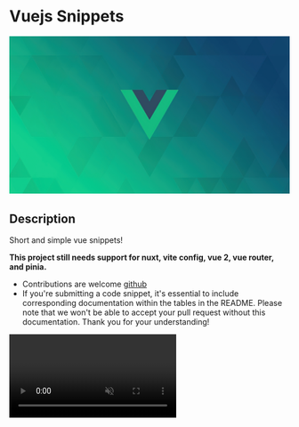 # Vuejs Snippets

![vuejs-snippet-hero](./assets/hero.jpg)

## Description

Short and simple vue snippets!

**This project still needs support for nuxt, vite config, vue 2, vue router, and pinia.**

- Contributions are welcome [github](https://github.com/devloos/vuejs-snippets)
- If you're submitting a code snippet, it's essential to include corresponding documentation within the tables in the README. Please note that we won't be able to accept your pull request without this documentation. Thank you for your understanding!

<video src="./assets/vuejs-snippets-demo.mp4" autoplay muted />

## Installation

- Go here [vscode extensions marketplace](https://marketplace.visualstudio.com/items?itemName=devlos.vuejs-snippets)

### Vue

| Snippet       | Purpose                                                               |
| ------------- | --------------------------------------------------------------------- |
| `vueinit`     | Single file component with script setup, template, and style          |
| `vsfinit`     | Single file component with script setup function, template, and style |
| `vuescript`   | vue script tag                                                        |
| `vuetemplate` | vue template tag                                                      |
| `vuestyle`    | vue style tag                                                         |

### Script

| Snippet                | Purpose                                                                 |
| ---------------------- | ----------------------------------------------------------------------- |
| `vuedefineprops`       | define properties                                                       |
| `vuecomputed`          | computed property                                                       |
| `vuewatch`             | watcher                                                                 |
| `vueprovide`           | vue provide                                                             |
| `vueinject`            | vue inject                                                              |
| `vueonmounted`         | mounted lifecycle method                                                |
| `vueonunmounted`       | mounted lifecycle method                                                |
| `vueonbeforemount`     | beforeMount lifecycle method                                            |
| `vueonbeforeunmount`   | beforeMount lifecycle method                                            |
| `vueonbeforeupdate`    | beforeUpdate lifecycle method                                           |
| `vueonupdated`         | updated lifecycle method                                                |
| `vueonactivated`       | keepalive lifecycle method                                              |
| `vueondeactivated`     | keepalive lifecycle method                                              |
| `vueonrendertracked`   | called when a reactive dependency has been tracked                      |
| `vueonrendertriggered` | reactive dependency triggers the component's render effect to be re-run |

### Template

| Snippet   | Purpose                                             |
| --------- | --------------------------------------------------- |
| `vtext`   | v-text                                              |
| `vhtml`   | inserting html                                      |
| `vshow`   | setting element to display one                      |
| `vif`     | removing or adding element to dom                   |
| `velse`   | v-else                                              |
| `velseif` | use along side v-if                                 |
| `vfor`    | v-for directive                                     |
| `von`     | v-on click handler with arguments                   |
| `vbind`   | binding onto attributes                             |
| `vmodel`  | Semantic v-model directive                          |
| `vslot`   | denotes named slot                                  |
| `vpre`    | skip compilation for this element and its children  |
| `vonce`   | evaluate only once                                  |
| `vmemo`   | memoize data                                        |
| `vcloak`  | Used to hide un-compiled template until it is ready |
| `vkey`    | key                                                 |
| `vref`    | reference to a dom element                          |

**Enjoy!**

